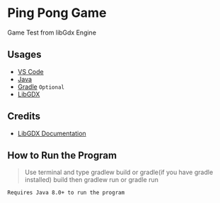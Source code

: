 # Ping Pong Game 
Game Test from libGdx Engine 

## Usages
- [VS Code](https://code.visualstudio.com/)
- [Java](https://www.oracle.com/java/technologies/javase/jdk17-archive-downloads.html) 
- [Gradle](https://gradle.org/install/) `Optional`
- [LibGDX](https://libgdx.com/)

## Credits
- [LibGDX Documentation](https://libgdx.com/dev/)

## How to Run the Program
> Use terminal and type gradlew build or gradle(if you have gradle installed) build then gradlew run or gradle run 

`Requires Java 8.0+ to run the program`
